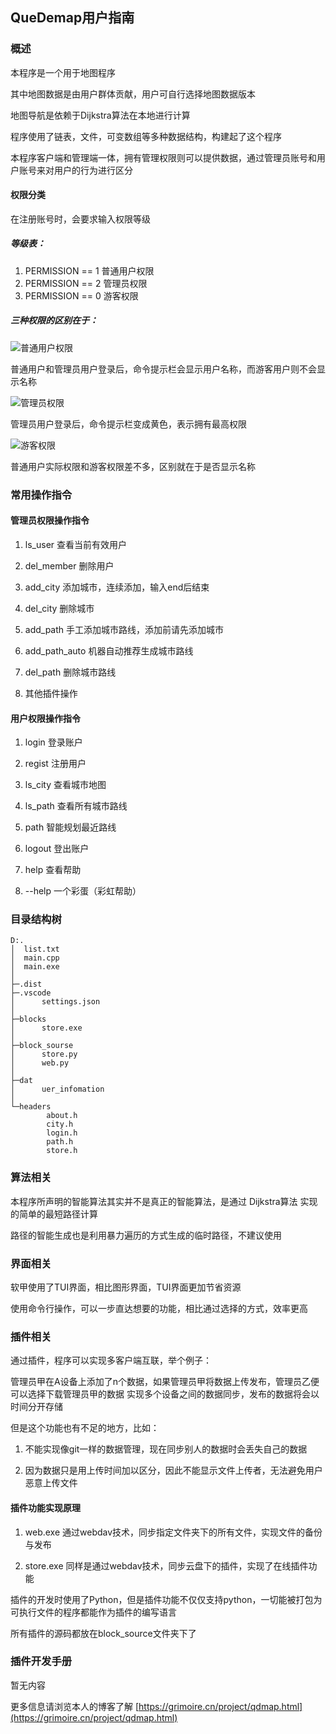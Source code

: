 <!--
 * @Author: Mr.Sen
 * @LastEditTime: 2020-06-06 01:22:55
 * @Website: https://grimoire.cn
 * @Mr.Sen All rights reserved
--> 
## QueDemap用户指南

### 概述

本程序是一个用于地图程序

其中地图数据是由用户群体贡献，用户可自行选择地图数据版本

地图导航是依赖于Dijkstra算法在本地进行计算

程序使用了链表，文件，可变数组等多种数据结构，构建起了这个程序

本程序客户端和管理端一体，拥有管理权限则可以提供数据，通过管理员账号和用户账号来对用户的行为进行区分

#### 权限分类

在注册账号时，会要求输入权限等级

##### 等级表：

1. PERMISSION == 1 普通用户权限
2. PERMISSION == 2 管理员权限
3. PERMISSION == 0 游客权限

##### 三种权限的区别在于：

![普通用户权限](https://picstay.oss-cn-chengdu.aliyuncs.com/img/image-20200606103349933.png)

普通用户和管理员用户登录后，命令提示栏会显示用户名称，而游客用户则不会显示名称

![管理员权限](https://picstay.oss-cn-chengdu.aliyuncs.com/img/image-20200606103222593.png)

管理员用户登录后，命令提示栏变成黄色，表示拥有最高权限

![游客权限](https://picstay.oss-cn-chengdu.aliyuncs.com/img/image-20200606103247081.png)

普通用户实际权限和游客权限差不多，区别就在于是否显示名称

### 常用操作指令

#### 管理员权限操作指令

1. ls_user  查看当前有效用户

2. del_member   删除用户

3. add_city     添加城市，连续添加，输入end后结束

4. del_city     删除城市

5. add_path     手工添加城市路线，添加前请先添加城市

6. add_path_auto    机器自动推荐生成城市路线
7. del_path 删除城市路线
8. 其他插件操作

#### 用户权限操作指令

1. login
   登录账户

2. regist
   注册用户

3. ls_city
   查看城市地图

4. ls_path
   查看所有城市路线

5. path
   智能规划最近路线

6. logout
   登出账户

7. help
   查看帮助

8. --help
   一个彩蛋（彩虹帮助）


### 目录结构树

```
D:.
│  list.txt
│  main.cpp
│  main.exe
│  
├─.dist
├─.vscode
│      settings.json
│      
├─blocks
│      store.exe
│      
├─block_sourse
│      store.py
│      web.py
│      
├─dat
│      uer_infomation
│      
└─headers
        about.h
        city.h
        login.h
        path.h
        store.h
```
### 算法相关

本程序所声明的智能算法其实并不是真正的智能算法，是通过 Dijkstra算法 实现的简单的最短路径计算

路径的智能生成也是利用暴力遍历的方式生成的临时路径，不建议使用

### 界面相关

软甲使用了TUI界面，相比图形界面，TUI界面更加节省资源

使用命令行操作，可以一步直达想要的功能，相比通过选择的方式，效率更高

### 插件相关

通过插件，程序可以实现多客户端互联，举个例子：

管理员甲在A设备上添加了n个数据，如果管理员甲将数据上传发布，管理员乙便可以选择下载管理员甲的数据
实现多个设备之间的数据同步，发布的数据将会以时间分开存储

但是这个功能也有不足的地方，比如：
1. 不能实现像git一样的数据管理，现在同步别人的数据时会丢失自己的数据

2. 因为数据只是用上传时间加以区分，因此不能显示文件上传者，无法避免用户恶意上传文件

#### 插件功能实现原理

1. web.exe 通过webdav技术，同步指定文件夹下的所有文件，实现文件的备份与发布

2. store.exe 同样是通过webdav技术，同步云盘下的插件，实现了在线插件功能

插件的开发时使用了Python，但是插件功能不仅仅支持python，一切能被打包为可执行文件的程序都能作为插件的编写语言

所有插件的源码都放在block_source文件夹下了

### 插件开发手册

暂无内容


更多信息请浏览本人的博客了解
[https://grimoire.cn/project/qdmap.html](https://grimoire.cn/project/qdmap.html)
